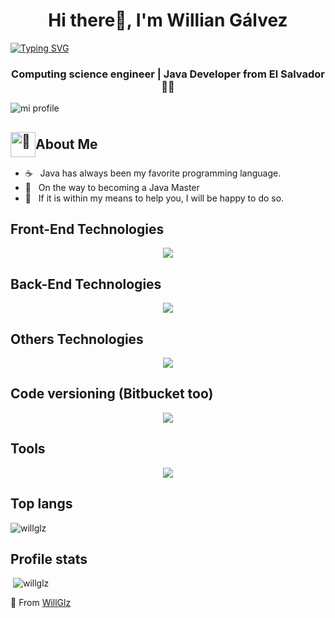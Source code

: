 <h1 align="center">Hi there👋, I'm Willian Gálvez</h1>

[![Typing SVG](https://readme-typing-svg.demolab.com?font=Fira+Code&pause=1000&width=435&lines=Welcome+to+my+GitHub+profile!+%F0%9F%98%84)](https://git.io/typing-svg)

<h3 align="center">Computing science engineer | Java Developer from El Salvador 🧑‍💻</h3>

![mi profile](https://i.imgur.com/gsW7dvL.png)

<h2 style="display: flex; align-items: center; margin-bottom: 1rem;"><img style="width: 40px; margin: 0;" src="https://i.imgur.com/rLCB76E.png" alt="🔺" width='40' /> About Me</h2>

- ☕️ &nbsp; Java has always been my favorite programming language.
- 🦾 &nbsp; On the way to becoming a Java Master
- 🤝 &nbsp; If it is within my means to help you, I will be happy to do so.

## Front-End Technologies
<p align="center">
  <a href="https://skillicons.dev">
    <img src="https://skillicons.dev/icons?i=html,css,js,typescript,jquery,bootstrap,sass,figma" />
  </a>
</p>

## Back-End Technologies
<p align="center">
  <a href="https://skillicons.dev">
    <img src="https://skillicons.dev/icons?i=java,spring,hibernate,mysql,postgres,php" />
  </a>
</p>

## Others Technologies
<p align="center">
  <a href="https://skillicons.dev">
    <img src="https://skillicons.dev/icons?i=arduino,matlab,maven" />
  </a>
</p>

## Code versioning (Bitbucket too)
<p align="center">
  <a href="https://skillicons.dev">
    <img src="https://skillicons.dev/icons?i=git,github" />
  </a>
</p>

## Tools
<p align="center">
  <a href="https://skillicons.dev">
    <img src="https://skillicons.dev/icons?i=idea,eclipse,vscode,postman,atom," />
  </a>
</p>

## Top langs
<p><img src="https://github-readme-stats.vercel.app/api/top-langs?username=willglz&show_icons=true&locale=en&layout=compact&theme=tokyonight" alt="willglz" /></p>

## Profile stats
<p>&nbsp;<img src="https://github-readme-stats.vercel.app/api?username=willglz&show_icons=true&locale=en&theme=synthwave" alt="willglz" /></p>

🌟️ From [WillGlz](https://twitter.com/w1llsan)

